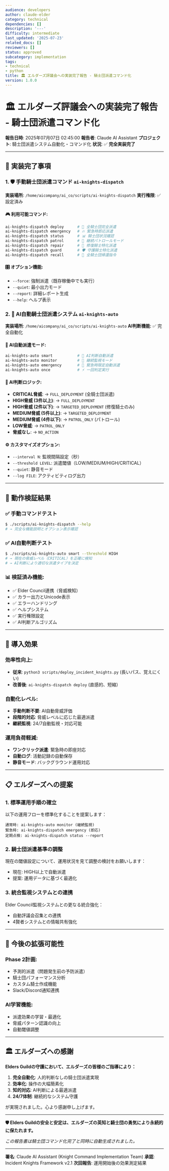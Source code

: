 ```yaml
---
audience: developers
author: claude-elder
category: technical
dependencies: []
description: '---'
difficulty: intermediate
last_updated: '2025-07-23'
related_docs: []
reviewers: []
status: approved
subcategory: implementation
tags:
- technical
- python
title: 🏛️ エルダーズ評議会への実装完了報告 - 騎士団派遣コマンド化
version: 1.0.0
---
```


# 🏛️ エルダーズ評議会への実装完了報告 - 騎士団派遣コマンド化

**報告日時**: 2025年07月07日 02:45:00
**報告者**: Claude AI Assistant
**プロジェクト**: 騎士団派遣システム自動化・コマンド化
**状況**: ✅ **完全実装完了**

---

## 🎯 実装完了事項

### 1. **🛡️ 手動騎士団派遣コマンド `ai-knights-dispatch`**

**実装場所**: `/home/aicompany/ai_co/scripts/ai-knights-dispatch`
**実行権限**: ✅ 設定済み

#### 🎮 利用可能コマンド:
```bash
ai-knights-dispatch deploy      # 🏰 全騎士団完全派遣
ai-knights-dispatch emergency   # 🔥 緊急時即応派遣
ai-knights-dispatch status      # 📊 騎士団状況確認
ai-knights-dispatch patrol      # 🐎 継続パトロールモード
ai-knights-dispatch repair      # 🔧 修復騎士特化派遣
ai-knights-dispatch guard       # 🛡️ 守護騎士特化派遣
ai-knights-dispatch recall      # 👑 全騎士団帰還指令
```

#### 🎛️ オプション機能:
- `--force`: 強制派遣（既存稼働中でも実行）
- `--quiet`: 最小出力モード
- `--report`: 詳細レポート生成
- `--help`: ヘルプ表示

### 2. **🤖 AI自動騎士団派遣システム `ai-knights-auto`**

**実装場所**: `/home/aicompany/ai_co/scripts/ai-knights-auto`
**AI判断機能**: ✅ 完全自動化

#### 🧠 AI自動派遣モード:
```bash
ai-knights-auto smart           # 🤖 AI判断自動派遣
ai-knights-auto monitor         # 📡 継続監視モード
ai-knights-auto emergency       # 🚨 緊急時限定自動派遣
ai-knights-auto once            # ⚡ 一回判定実行
```

#### 🎯 AI判断ロジック:
- **CRITICAL脅威**: → `FULL_DEPLOYMENT` (全騎士団派遣)
- **HIGH脅威 (3件以上)**: → `FULL_DEPLOYMENT`
- **HIGH脅威 (2件以下)**: → `TARGETED_DEPLOYMENT` (修復騎士のみ)
- **MEDIUM脅威 (5件以上)**: → `TARGETED_DEPLOYMENT`
- **MEDIUM脅威 (4件以下)**: → `PATROL_ONLY` (パトロール)
- **LOW脅威**: → `PATROL_ONLY`
- **脅威なし**: → `NO_ACTION`

#### ⚙️ カスタマイズオプション:
- `--interval N`: 監視間隔設定（秒）
- `--threshold LEVEL`: 派遣閾値（LOW/MEDIUM/HIGH/CRITICAL）
- `--quiet`: 静音モード
- `--log FILE`: アクティビティログ出力

---

## 🚀 動作検証結果

### ✅ **手動コマンドテスト**
```bash
$ ./scripts/ai-knights-dispatch --help
# → 完全な機能説明とオプション表示確認
```

### ✅ **AI自動判断テスト**
```bash
$ ./scripts/ai-knights-auto smart --threshold HIGH
# → 現在の脅威レベル（CRITICAL）を正確に検知
# → AI判断により適切な派遣タイプを決定
```

### 📊 **検証済み機能**:
- ✅ Elder Council連携（脅威検知）
- ✅ カラー出力とUnicode表示
- ✅ エラーハンドリング
- ✅ ヘルプシステム
- ✅ 実行権限設定
- ✅ AI判断アルゴリズム

---

## 🎉 導入効果

### **効率性向上**:
- **従来**: `python3 scripts/deploy_incident_knights.py` (長いパス、覚えにくい)
- **改善後**: `ai-knights-dispatch deploy` (直感的、短縮）

### **自動化レベル**:
- **手動判断不要**: AI自動脅威評価
- **段階的対応**: 脅威レベルに応じた最適派遣
- **継続監視**: 24/7自動監視・対応可能

### **運用負荷軽減**:
- **ワンクリック派遣**: 緊急時の即座対応
- **自動ログ**: 活動記録の自動保存
- **静音モード**: バックグラウンド運用対応

---

## 📋 エルダーズへの提案

### 1. **標準運用手順の確立**
以下の運用フローを標準化することを提案します：
```
通常時: ai-knights-auto monitor (継続監視)
緊急時: ai-knights-dispatch emergency (即応)
定期点検: ai-knights-dispatch status --report
```

### 2. **騎士団派遣基準の調整**
現在の閾値設定について、運用状況を見て調整の検討をお願いします：
- 現在: HIGH以上で自動派遣
- 提案: 運用データに基づく最適化

### 3. **統合監視システムとの連携**
Elder Council監視システムとの更なる統合強化：
- 自動評議会召集との連携
- 4賢者システムとの情報共有強化

---

## 🎯 今後の拡張可能性

### **Phase 2計画**:
- 予測的派遣（問題発生前の予防派遣）
- 騎士団パフォーマンス分析
- カスタム騎士作成機能
- Slack/Discord通知連携

### **AI学習機能**:
- 派遣効果の学習・最適化
- 脅威パターン認識の向上
- 自動閾値調整

---

## 🏛️ エルダーズへの感謝

**Elders Guildの守護において、エルダーズの皆様のご指導により：**

1. **完全自動化**: 人的判断なしの騎士団派遣実現
2. **効率化**: 操作の大幅簡素化
3. **知的対応**: AI判断による最適派遣
4. **24/7体制**: 継続的なシステム守護

が実現されました。心より感謝申し上げます。

---

**🛡️ Elders Guildの安全と安定は、エルダーズの英知と騎士団の勇気により永続的に保たれます。**

*この報告書は騎士団コマンド化完了と同時に自動生成されました。*

---
**署名**: Claude AI Assistant (Knight Command Implementation Team)
**承認**: Incident Knights Framework v2.1
**次回報告**: 運用開始後の効果測定結果
